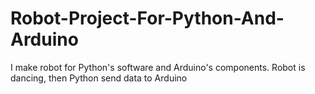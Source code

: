 # Robot-Project-For-Python-And-Arduino
I make robot for Python's software and Arduino's components. Robot is dancing, then Python send data to Arduino

